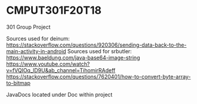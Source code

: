# CMPUT301F20T18
301 Group Project




Sources used for deinum:
https://stackoverflow.com/questions/920306/sending-data-back-to-the-main-activity-in-android
Sources used for srbutler:
https://www.baeldung.com/java-base64-image-string
https://www.youtube.com/watch?v=fVQIOq_lD9U&ab_channel=TihomirRAdeff
https://stackoverflow.com/questions/7620401/how-to-convert-byte-array-to-bitmap

JavaDocs located under Doc within project

